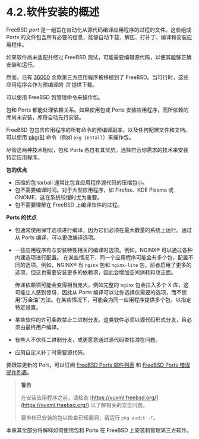 # 4.2.软件安装的概述

FreeBSD *port* 是一组旨在自动化从源代码编译应用程序的过程的文件。这些组成 Ports 的文件包含所有必要的信息，能够自动下载、解压、打补丁、编译和安装应用程序。

如果软件尚未适配并经过 FreeBSD 测试，可能需要编辑源代码，以便其能够正确安装和运行。

然而，已有 [36000](https://ports.freebsd.org/) 余款第三方应用程序被移植到了 FreeBSD。当可行时，这些应用程序会作为预编译的 *包* 提供下载。

可以使用 FreeBSD 包管理命令来操作包。

包和 Ports 都能处理依赖关系。如果使用包或 Ports 安装应用程序，而所依赖的库尚未安装，库将自动先行安装。

FreeBSD 包包含应用程序的所有命令的预编译副本，以及任何配置文件和文档。可以使用 [pkg(8)](https://man.freebsd.org/cgi/man.cgi?query=pkg&sektion=8&format=html) 命令（例如 `pkg install`）来操作包。

尽管这两种技术相似，包和 Ports 各自有其优势。选择符合你需求的技术来安装特定应用程序。

**包的优点**

* 压缩的包 tarball 通常比包含应用程序源代码的压缩包小。
* 包不需要编译时间。对于大型应用程序，如 Firefox、KDE Plasma 或 GNOME，这在系统较慢时尤为重要。
* 包不需要理解在 FreeBSD 上编译软件的过程。

**Ports 的优点**

* 包通常使用保守选项进行编译，因为它们必须在最大数量的系统上运行。通过从 Ports 编译，可以更改编译选项。
* 一些应用程序有与安装特性相关的编译时选项。例如，NGINX® 可以通过各种内建选项进行配置。
  在某些情况下，同一个应用程序可能会有多个包，配置不同的选项。例如，NGINX® 有 `nginx` 包和 `nginx-lite` 包，前者启用了更多的选项，但这也需要安装更多的依赖项，因此会增加空间消耗和攻击面。

  传递依赖项可能会变得相当庞大，例如完整的 `nginx` 包会拉入多个 X 库，这可能让人感到惊讶，因此从 Ports 编译可以让你选择仅需要的选项，而不使用“万金油”方法。在某些情况下，可能会为同一应用程序提供多个包，以指定特定设置。
* 某些软件的许可条款禁止二进制分发。这类软件必须以源代码形式分发，且必须由最终用户编译。
* 有些人不信任二进制分发，或更愿意通过源代码查找潜在问题。
* 应用自定义补丁时需要源代码。

要跟踪更新的 Port，可以订阅 [FreeBSD  Ports 邮件列表](https://lists.freebsd.org/subscription/freebsd-ports) 和 [FreeBSD  Ports 错误邮件列表](https://lists.freebsd.org/subscription/freebsd-ports-bugs)。

>**警告**
>
>在安装应用程序之前，请检查 [https://vuxml.freebsd.org/](https://vuxml.freebsd.org/) 以了解相关的安全问题。
>
>要审核已安装的包以检查已知漏洞，请运行 `pkg audit -F`。

本章其余部分将解释如何使用包和 Ports 在 FreeBSD 上安装和管理第三方软件。
